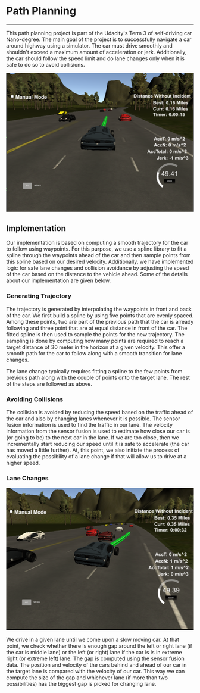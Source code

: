 # Path Planning
----

This path planning project is part of the Udacity's Term 3 of self-driving car Nano-degree. The main goal of the project is to successfully navigate a car around highway using a simulator. The car must drive smoothly and shouldn't exceed a maximum amount of acceleration or jerk. Additionally, the car should follow the speed limit and do lane changes only when it is safe to do so to avoid collisions. 

![image_drive](./figures/straight_drive.png)


## Implementation

Our implementation is based on computing a smooth trajectory for the car to follow using waypoints. For this purpose, we use a spline library to fit a spline through the waypoints ahead of the car and then sample points from this spline based on our desired velocity. Additionally, we have implemented logic for safe lane changes and collision avoidance by adjusting the speed of the car based on the distance to the vehicle ahead. Some of the details about our implementation are given below. 

### Generating Trajectory

The trajectory is generated by interpolating the waypoints in front and back of the car. We first build a spline by using five points that are evenly spaced. Among these points, two are part of the previous path that the car is already following and three point that are at equal distance in front of the car. The fitted spline is then used to sample the points for the new trajectory. The sampling is done by computing how many points are required to reach a target distance of 30 meter in the horizon at a given velocity. This offer a smooth path for the car to follow along with a smooth transition for lane changes. 

The lane change typically requires fitting a spline to the few points from previous path along with the couple of points onto the target lane. The rest of the steps are followed as above.  

### Avoiding Collisions

The collision is avoided by reducing the speed based on the traffic ahead of the car and also by changing lanes whenever it is possible. The sensor fusion information is used to find the traffic in our lane. The velocity information from the sensor fusion is used to estimate how close our car is (or going to be) to the next car in the lane. If we are too close, then we incrementally start reducing our speed until it is safe to accelerate (the car has moved a little further). At, this point, we also initiate the process of evaluating the possibility of a lane change if that will allow us to drive at a higher speed. 

### Lane Changes

![lane_change](./figures/lane_change.png)

We drive in a given lane until we come upon a slow moving car. At that point, we check whether there is enough gap around the left or right lane (if the car is middle lane) or the left (or right) lane if the car is is in extreme right (or extreme left) lane. The gap is computed using the sensor fusion data. The position and velocity of the cars behind and ahead of our car in the target lane is compared with the velocity of our car. This way we can compute the size of the gap and whichever lane (if more than two possibilities) has the biggest gap is picked for changing lane. 